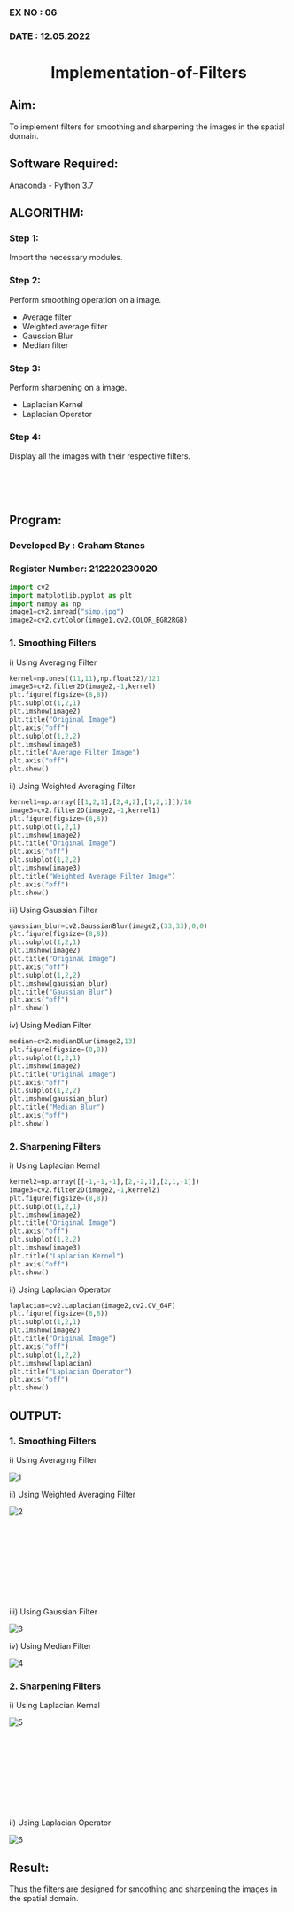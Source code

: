### EX NO : 06
### DATE  : 12.05.2022
# <p align="center">Implementation-of-Filters</p>

## Aim:
To implement filters for smoothing and sharpening the images in the spatial domain.

## Software Required:
Anaconda - Python 3.7

## ALGORITHM:
### Step 1:
Import the necessary modules. 
### Step 2:
Perform smoothing operation on a image. 
- Average filter
- Weighted average filter
- Gaussian Blur 
- Median filter
### Step 3:
Perform sharpening on a image.
- Laplacian Kernel
- Laplacian Operator
### Step 4:
Display all the images with their respective filters.

<br/>
<br/>
<br/>

## Program:
### Developed By   : Graham Stanes
### Register Number: 212220230020
```python
import cv2
import matplotlib.pyplot as plt
import numpy as np
image1=cv2.imread("simp.jpg")
image2=cv2.cvtColor(image1,cv2.COLOR_BGR2RGB)
```

### 1. Smoothing Filters

i) Using Averaging Filter
```Python
kernel=np.ones((11,11),np.float32)/121
image3=cv2.filter2D(image2,-1,kernel)
plt.figure(figsize=(8,8))
plt.subplot(1,2,1)
plt.imshow(image2)
plt.title("Original Image")
plt.axis("off")
plt.subplot(1,2,2)
plt.imshow(image3)
plt.title("Average Filter Image")
plt.axis("off")
plt.show()
```

ii) Using Weighted Averaging Filter
```Python
kernel1=np.array([[1,2,1],[2,4,2],[1,2,1]])/16
image3=cv2.filter2D(image2,-1,kernel1)
plt.figure(figsize=(8,8))
plt.subplot(1,2,1)
plt.imshow(image2)
plt.title("Original Image")
plt.axis("off")
plt.subplot(1,2,2)
plt.imshow(image3)
plt.title("Weighted Average Filter Image")
plt.axis("off")
plt.show()
```

iii) Using Gaussian Filter
```Python
gaussian_blur=cv2.GaussianBlur(image2,(33,33),0,0)
plt.figure(figsize=(8,8))
plt.subplot(1,2,1)
plt.imshow(image2)
plt.title("Original Image")
plt.axis("off")
plt.subplot(1,2,2)
plt.imshow(gaussian_blur)
plt.title("Gaussian Blur")
plt.axis("off")
plt.show()
```

iv) Using Median Filter
```Python
median=cv2.medianBlur(image2,13)
plt.figure(figsize=(8,8))
plt.subplot(1,2,1)
plt.imshow(image2)
plt.title("Original Image")
plt.axis("off")
plt.subplot(1,2,2)
plt.imshow(gaussian_blur)
plt.title("Median Blur")
plt.axis("off")
plt.show()
```

### 2. Sharpening Filters
i) Using Laplacian Kernal
```Python
kernel2=np.array([[-1,-1,-1],[2,-2,1],[2,1,-1]])
image3=cv2.filter2D(image2,-1,kernel2)
plt.figure(figsize=(8,8))
plt.subplot(1,2,1)
plt.imshow(image2)
plt.title("Original Image")
plt.axis("off")
plt.subplot(1,2,2)
plt.imshow(image3)
plt.title("Laplacian Kernel")
plt.axis("off")
plt.show()
```

ii) Using Laplacian Operator
```Python
laplacian=cv2.Laplacian(image2,cv2.CV_64F)
plt.figure(figsize=(8,8))
plt.subplot(1,2,1)
plt.imshow(image2)
plt.title("Original Image")
plt.axis("off")
plt.subplot(1,2,2)
plt.imshow(laplacian)
plt.title("Laplacian Operator")
plt.axis("off")
plt.show()
```

## OUTPUT:
### 1. Smoothing Filters
i) Using Averaging Filter

![1](https://user-images.githubusercontent.com/75235488/168803429-47fa8bc9-6994-42c8-967c-c1a88f69bd60.png)


ii) Using Weighted Averaging Filter

![2](https://user-images.githubusercontent.com/75235488/168803449-6a23cdbd-7050-4f69-8f0c-d9da28fcba10.png)

<br/>
<br/>
<br/>
<br/>
<br/>
<br/>
<br/>
<br/>

iii) Using Gaussian Filter

![3](https://user-images.githubusercontent.com/75235488/168803461-301e8a35-5742-495b-880e-41ca09192e30.png)


iv) Using Median Filter

![4](https://user-images.githubusercontent.com/75235488/168803476-213cf819-d57d-4d76-8a5c-f3f81cfe9588.png)


### 2. Sharpening Filters
i) Using Laplacian Kernal

![5](https://user-images.githubusercontent.com/75235488/168803506-56181e12-7725-476c-a186-69c9f3223a42.png)

<br/>
<br/><br/>
<br/><br/>
<br/><br/>
<br/>

ii) Using Laplacian Operator

![6](https://user-images.githubusercontent.com/75235488/168803521-679b16b7-6324-4e67-a646-f871fe021960.png)




## Result:
Thus the filters are designed for smoothing and sharpening the images in the spatial domain.

